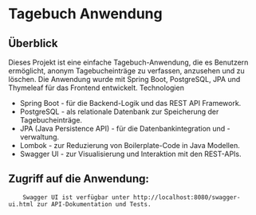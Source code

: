 # Tagebuch Anwendung
## Überblick

Dieses Projekt ist eine einfache Tagebuch-Anwendung, die es Benutzern ermöglicht, anonym Tagebucheinträge zu verfassen, anzusehen und zu löschen. Die Anwendung wurde mit Spring Boot, PostgreSQL, JPA und Thymeleaf für das Frontend entwickelt.
Technologien

- Spring Boot - für die Backend-Logik und das REST API Framework.
- PostgreSQL - als relationale Datenbank zur Speicherung der Tagebucheinträge.
- JPA (Java Persistence API) - für die Datenbankintegration und -verwaltung.
- Lombok - zur Reduzierung von Boilerplate-Code in Java Modellen.
- Swagger UI - zur Visualisierung und Interaktion mit den REST-APIs.


## Zugriff auf die Anwendung:
        Swagger UI ist verfügbar unter http://localhost:8080/swagger-ui.html zur API-Dokumentation und Tests.
